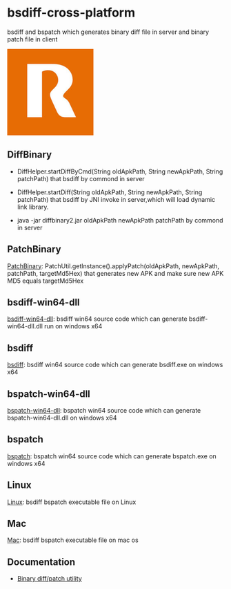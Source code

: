 # bsdiff-cross-platform
bsdiff and bspatch which generates binary diff file in server and binary patch file in client


![RouteAndroid](logo.jpg "RouteAndroid")


## DiffBinary

* DiffHelper.startDiffByCmd(String oldApkPath, String newApkPath, String patchPath) that bsdiff by commond in server

* DiffHelper.startDiff(String oldApkPath, String newApkPath, String patchPath) that bsdiff by JNI invoke in server,which will load dynamic link library.

* java -jar diffbinary2.jar oldApkPath newApkPath patchPath by commond in server

## PatchBinary

[PatchBinary](./PatchBinary):  PatchUtil.getInstance().applyPatch(oldApkPath, newApkPath, patchPath, targetMd5Hex) that generates new APK and make sure new APK 
MD5 equals targetMd5Hex

## bsdiff-win64-dll

[bsdiff-win64-dll](./bsdiff-win64-dll):  bsdiff win64 source code which can generate bsdiff-win64-dll.dll run on windows x64

## bsdiff

[bsdiff](./bsdiff):  bsdiff win64 source code which can generate bsdiff.exe on windows x64

## bspatch-win64-dll
[bspatch-win64-dll](./bspatch-win64-dll):  bspatch win64 source code which can generate bspatch-win64-dll.dll on windows x64

## bspatch
[bspatch](./bspatch):  bspatch win64 source code which can generate bspatch.exe on windows x64

## Linux
[Linux](./Linux):  bsdiff bspatch executable file on Linux

## Mac
[Mac](./Mac):  bsdiff bspatch executable file on mac os 


## Documentation

- [Binary diff/patch utility](http://www.daemonology.net/bsdiff)
